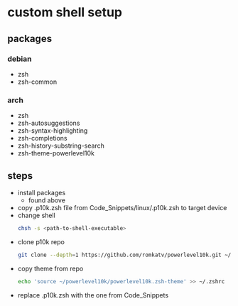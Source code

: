 # custom shell setup

## packages

### debian

- zsh
- zsh-common

### arch

- zsh
- zsh-autosuggestions
- zsh-syntax-highlighting
- zsh-completions
- zsh-history-substring-search
- zsh-theme-powerlevel10k

## steps

- install packages
  - found above
- copy .p10k.zsh file from Code_Snippets/linux/.p10k.zsh to target device
- change shell
  ```bash
  chsh -s <path-to-shell-executable>
  ```
- clone p10k repo
  ```bash
  git clone --depth=1 https://github.com/romkatv/powerlevel10k.git ~/powerlevel10k
  ```
- copy theme from repo
  ```bash
  echo 'source ~/powerlevel10k/powerlevel10k.zsh-theme' >> ~/.zshrc
  ```
- replace .p10k.zsh with the one from Code_Snippets
